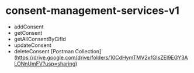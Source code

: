 # consent-management-services-v1

- addConsent
- getConsent
- getAllConsentByCifId
- updateConsent
- deleteConsent
[Postman Collection] (https://drive.google.com/drive/folders/10CdHymTMV2xfGIsZEl9EGY3ALONnUmFV?usp=sharing)
